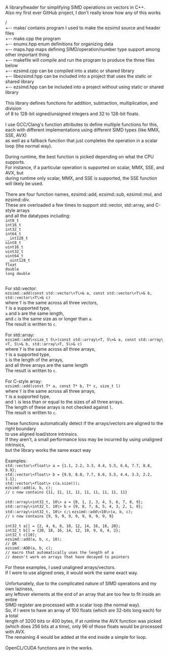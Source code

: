 A library/header for simplifying SIMD operations on vectors in C++.\
Also my first ever GitHub project, I don't really know how any of this works

/\
+-- make/           contains program I used to make the ezsimd source and header files\
    +-- make.cpp    the program\
    +-- enums.hpp   enum definitions for organizing data\
    +-- maps.hpp    maps defining SIMD/operation/number type support among other important thing\
    +-- makefile    will compile and run the program to produce the three files below\
+-- ezsimd.cpp      can be compiled into a static or shared library\
+-- libezsimd.hpp   can be included into a project that uses the static or shared library\
+-- ezsimd.hpp      can be included into a project without using static or shared library\
\
This library defines functions for addition, subtraction, multiplication, and division\
of 8 to 128-bit signed/unsigned integers and 32 to 128-bit floats.\
\
I use GCC/Clang's function attributes to define multiple functions for this,\
each with different implementations using different SIMD types (like MMX, SSE, AVX)\
as well as a fallback function that just completes the operation in a scalar loop (the normal way).\
\
During runtime, the best function is picked depending on what the CPU supports.\
For instance, if a particular operation is supported on scalar, MMX, SSE, and AVX, but\
during runtime only scalar, MMX, and SSE is supported, the SSE function will likely be used.\
\
There are four function names, ezsimd::add, ezsimd::sub, ezsimd::mul, and ezsimd::div.\
These are overloaded a few times to support std::vector, std::array, and C-style arrays\
and all the datatypes including:\
    ```int8_t```\
    ```int16_t```\
    ```int32_t```\
    ```int64_t```\
    ```__int128_t```\
    ```uint8_t```\
    ```uint16_t```\
    ```uint32_t```\
    ```uint64_t```\
    ```__uint128_t```\
    ```float```\
    ```double```\
    ```long double```
    
\
For std::vector:\
    ```ezsimd::add(const std::vector\<T\>& a, const std::vector\<T\>& b, std::vector\<T\>& c)```\
    where ```T``` is the same across all three vectors,\
    ```T``` is a supported type,\
    ```a``` and ```b``` are the same length,\
    and ```c``` is the same size as or longer than ```a```.\
    The result is written to ```c```.\
\
For std::array:\
    ```ezsimd::add\<size_t S\>(const std::array\<T, S\>& a, const std::array\<T, S\>& b, std::array\<T, S\>& c)```\
    where ```T``` is the same across all three arrays,\
    ```T``` is a supported type,\
    ```S``` is the length of the arrays,\
    and all three arrays are the same length\
    The result is written to ```c```.\
\
For C-style array:\
    ```ezsimd::add(const T* a, const T* b, T* c, size_t l)```\
    where ```T``` is the same across all three arrays,\
    ```T``` is a supported type,\
    and ```l``` is less than or equal to the sizes of all three arrays.\
    The length of these arrays is not checked against ```l```.\
    The result is written to ```c```.\
\
These functions automatically detect if the arrays/vectors are aligned to the right boundary\
to use aligned load/store intrinsics.\
If they aren't, a small performance loss may be incurred by using unaligned intrinsics,\
but the library works the same exact way\
\
Examples:\
    ```std::vector\<float\> a = {1.1, 2.2, 3.3, 4.4, 5.5, 6.6, 7.7, 8.8, 9.9};```\
    ```std::vector\<float\> b = {9.9, 8.8, 7.7, 6.6, 5.5, 4.4, 3.3, 2.2, 1.1};```\
    ```std::vector\<float\> c(a.size());```\
    ```ezsimd::add(a, b, c);```\
    ```// c now contains {11, 11, 11, 11, 11, 11, 11, 11, 11}```\
\
    ```std::array\<int32_t, 10\> a = {0, 1, 2, 3, 4, 5, 6, 7, 8, 9};```\
    ```std::array\<int32_t, 10\> b = {9, 8, 7, 6, 5, 4, 3, 2, 1, 0};```\
    ```std::array\<int32_t, 10\> c;\```
    ```ezsimd::add\<10\>(a, b, c);```\
    ```// c now contains {9, 9, 9, 9, 9, 9, 9, 9, 9, 9}```\
\
    ```int32_t a[] = {2, 4, 6, 8, 10, 12, 14, 16, 18, 20};```\
    ```int32_t b[] = {20, 18, 16, 14, 12, 10, 9, 6, 4, 2};```\
    ```int32_t c[10];```\
    ```ezsimd::add(a, b, c, 10);```\
    ```// OR```\
    ```ezsimd::ADD(a, b, c);```\
    ```// macro that automatically uses the length of a```\
    ```// doesn't work on arrays that have decayed to pointers```\
\
    For these examples, I used unaligned arrays/vectors.\
    If I were to use aligned ones, it would work the same exact way.\
\
    Unfortunately, due to the complicated nature of SIMD operations and my own laziness,\
    any leftover elements at the end of an array that are too few to fit inside an entire\
    SIMD register are processed with a scalar loop (the normal way).\
    So, if I were to have an array of 100 floats (which are 32-bits long each) for a total\
    length of 3200 bits or 400 bytes, if at runtime the AVX function was picked\
    (which does 256 bits at a time), only 96 of those floats would be processed with AVX.\
    The remaining 4 would be added at the end inside a simple for loop.\
\
OpenCL/CUDA functions are in the works.